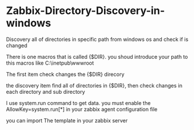 # Zabbix-Directory-Discovery-in-windows
Discovery all of directories in specific path from windows os and check if is changed

There is one macros that is called {$DIR}. you shoud introduce your path to this macros like C:\inetpub\wwwroot

The first item check changes the {$DIR} direcory 

the discovery item find all of directories in {$DIR}, then check changes in each directory and sub directory

I use system.run command to get data. you must enable the AllowKey=system.run[\*] in your zabbix agent configuration file

you can import The template in your zabbix server
